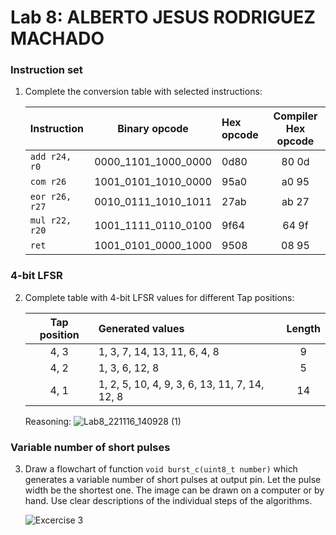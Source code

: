# Lab 8: ALBERTO JESUS RODRIGUEZ MACHADO

### Instruction set

1. Complete the conversion table with selected instructions:

   | **Instruction** | **Binary opcode** | **Hex opcode** | **Compiler Hex opcode** |
   | :-- | :-: | :-- | :-: |
   | `add r24, r0` | 0000_1101_1000_0000 | 0d80 | 80 0d |
   | `com r26` | 1001_0101_1010_0000 | 95a0 | a0 95 |
   | `eor r26, r27` | 0010_0111_1010_1011 | 27ab | ab 27 |
   | `mul r22, r20` | 1001_1111_0110_0100 | 9f64 | 64 9f |
   | `ret` | 1001_0101_0000_1000 | 9508 | 08 95 |

### 4-bit LFSR

2. Complete table with 4-bit LFSR values for different Tap positions:

   | **Tap position** | **Generated values** | **Length** |
   | :-: | :-- | :-: |
   | 4, 3 | 1, 3, 7, 14, 13, 11, 6, 4, 8 | 9 |
   | 4, 2 | 1, 3, 6, 12, 8 | 5 |
   | 4, 1 | 1, 2, 5, 10, 4, 9, 3, 6, 13, 11, 7, 14, 12, 8 | 14 |
   
   Reasoning:
   ![Lab8_221116_140928 (1)](https://user-images.githubusercontent.com/114478211/202205990-091b36fd-7065-4316-b6ea-eeb9e49a2da2.jpg)

### Variable number of short pulses

3. Draw a flowchart of function `void burst_c(uint8_t number)` which generates a variable number of short pulses at output pin. Let the pulse width be the shortest one. The image can be drawn on a computer or by hand. Use clear descriptions of the individual steps of the algorithms.

   ![Excercise 3](https://user-images.githubusercontent.com/114478211/202927764-ae0c2cb7-afe9-4d1c-a1bb-6ee14dab3648.jpg)



